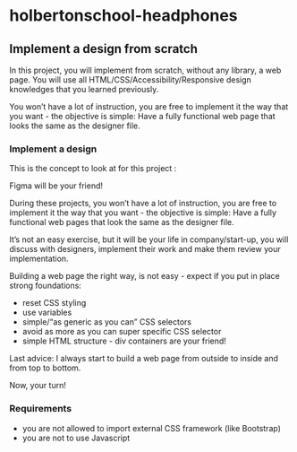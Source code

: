 # holbertonschool-headphones


## Implement a design from scratch

In this project, you will implement from scratch, without any library, a web page. You will use all HTML/CSS/Accessibility/Responsive design knowledges that you learned previously.

You won’t have a lot of instruction, you are free to implement it the way that you want - the objective is simple: Have a fully functional web page that looks the same as the designer file.


### Implement a design

This is the concept to look at for this project :

Figma will be your friend!

During these projects, you won’t have a lot of instruction, you are free to implement it the way that you want - the objective is simple: Have a fully functional web pages that look the same as the designer file.

It’s not an easy exercise, but it will be your life in company/start-up, you will discuss with designers, implement their work and make them review your implementation.

Building a web page the right way, is not easy - expect if you put in place strong foundations:

- reset CSS styling
- use variables
- simple/“as generic as you can” CSS selectors
- avoid as more as you can super specific CSS selector
- simple HTML structure - div containers are your friend!

Last advice: I always start to build a web page from outside to inside and from top to bottom.

Now, your turn!


### Requirements

- you are not allowed to import external CSS framework (like Bootstrap)
- you are not to use Javascript


